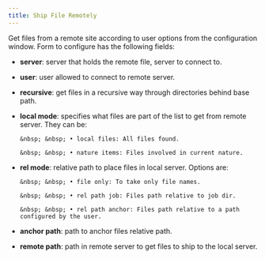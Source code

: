 ```yaml
---
title: Ship File Remotely
---
```


Get files from a remote site according to user options from the configuration window. Form to configure has the following fields:     

* **server**: server that holds the remote file, server to connect to.     

* **user**: user allowed to connect to remote server.     

* **recursive**: get files in a recursive way through directories behind base path.    

* **local mode**: specifies what files are part of the list to get from remote server. They can be:    

      &nbsp; &nbsp; • local files: All files found.     

      &nbsp; &nbsp; • nature items: Files involved in current nature.    

* **rel mode**: relative path to place files in local server. Options are:     
    
      &nbsp; &nbsp; • file only: To take only file names.    

      &nbsp; &nbsp; • rel path job: Files path relative to job dir.     

      &nbsp; &nbsp; • rel path anchor: Files path relative to a path configured by the user.     

* **anchor path**: path to anchor files relative path.    

* **remote path**: path in remote server to get files to ship to the local server.    
 

